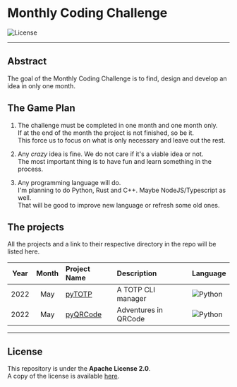 # Monthly Coding Challenge

![License](https://img.shields.io/badge/license-Apache--2.0-blue.svg?style=flat-square)

---

## **Abstract**

The goal of the Monthly Coding Challenge is to find, design and develop an idea in only one month.  

## **The Game Plan**

1. The challenge must be completed in one month and one month only.  
If at the end of the month the project is not finished, so be it.  
This force us to focus on what is only necessary and leave out the rest.

2. Any *crazy* idea is fine. We do not care if it's a viable idea or not.  
The most important thing is to have fun and learn something in the process.

3. Any programming language will do.  
I'm planning to do Python, Rust and C++. Maybe NodeJS/Typescript as well.  
That will be good to improve new language or refresh some old ones.


## **The projects**

All the projects and a link to their respective directory in the repo will be listed here.  

| Year | Month | Project Name | Description | Language |
| :-: | :-: | :-- | :-- | :-- |
| 2022 | May | [pyTOTP](./pyTOTP/README.md) | A TOTP CLI manager | ![Python](https://img.shields.io/badge/Python-3.9.6-blue?style=flat-square)
| 2022 | May | [pyQRCode](./pyQRCode/README.md) | Adventures in QRCode | ![Python](https://img.shields.io/badge/Python-3.9.6-blue?style=flat-square)



---
## **License**

This repository is under the **Apache License 2.0**.  
A copy of the license is available [here](https://choosealicense.com/licenses/apache-2.0/).

